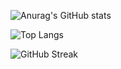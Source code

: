 ![Anurag's GitHub stats](https://github-readme-stats.vercel.app/api?username=zzyh1145) 


![Top Langs](https://github-readme-stats.vercel.app/api/top-langs/?username=zzyh1145)


![GitHub Streak](https://streak-stats.demolab.com/?user=DenverCoder1)
